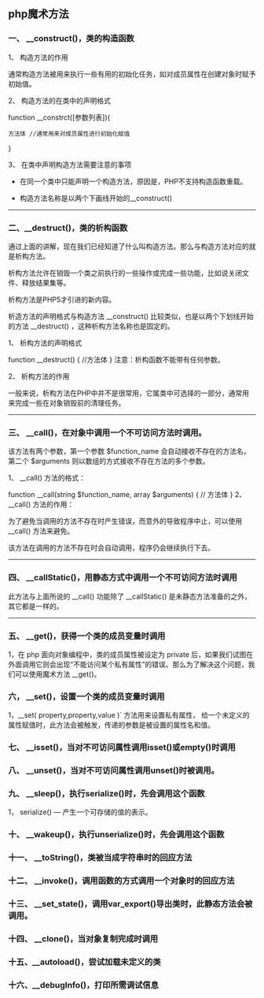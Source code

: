 ## php魔术方法
### 一、 __construct()，类的构造函数

1、 构造方法的作用

通常构造方法被用来执行一些有用的初始化任务，如对成员属性在创建对象时赋予初始值。

2、 构造方法的在类中的声明格式

function __constrct([参数列表]){

    方法体 //通常用来对成员属性进行初始化赋值
}

3、 在类中声明构造方法需要注意的事项

- 在同一个类中只能声明一个构造方法，原因是，PHP不支持构造函数重载。

- 构造方法名称是以两个下画线开始的__construct()

---

### 二、__destruct()，类的析构函数

通过上面的讲解，现在我们已经知道了什么叫构造方法。那么与构造方法对应的就是析构方法。

析构方法允许在销毁一个类之前执行的一些操作或完成一些功能，比如说关闭文件、释放结果集等。

析构方法是PHP5才引进的新内容。

析造方法的声明格式与构造方法 __construct() 比较类似，也是以两个下划线开始的方法 __destruct() ，这种析构方法名称也是固定的。

1、 析构方法的声明格式

function __destruct()
{
 //方法体
}
注意：析构函数不能带有任何参数。

2、 析构方法的作用

一般来说，析构方法在PHP中并不是很常用，它属类中可选择的一部分，通常用来完成一些在对象销毁前的清理任务。

---

### 三、 __call()，在对象中调用一个不可访问方法时调用。

该方法有两个参数，第一个参数 $function_name 会自动接收不存在的方法名，第二个 $arguments 则以数组的方式接收不存在方法的多个参数。

1、 __call() 方法的格式：

function __call(string $function_name, array $arguments)
{
    // 方法体
}
2、 __call() 方法的作用：

为了避免当调用的方法不存在时产生错误，而意外的导致程序中止，可以使用 __call() 方法来避免。

该方法在调用的方法不存在时会自动调用，程序仍会继续执行下去。

---
### 四、 __callStatic()，用静态方式中调用一个不可访问方法时调用
此方法与上面所说的 __call() 功能除了 __callStatic() 是未静态方法准备的之外，其它都是一样的。

---
### 五、 __get()，获得一个类的成员变量时调用
1，在 php 面向对象编程中，类的成员属性被设定为 private 后，如果我们试图在外面调用它则会出现“不能访问某个私有属性”的错误。那么为了解决这个问题，我们可以使用魔术方法 __get()。

### 六， __set()，设置一个类的成员变量时调用
1，__set( property,property,value )` 方法用来设置私有属性， 给一个未定义的属性赋值时，此方法会被触发，传递的参数是被设置的属性名和值。

### 七、 __isset()，当对不可访问属性调用isset()或empty()时调用
### 八、 __unset()，当对不可访问属性调用unset()时被调用。
### 九、 __sleep()，执行serialize()时，先会调用这个函数
1， serialize() — 产生一个可存储的值的表示。
### 十、 __wakeup()，执行unserialize()时，先会调用这个函数
### 十一、 __toString()，类被当成字符串时的回应方法
### 十二、 __invoke()，调用函数的方式调用一个对象时的回应方法
### 十三、 __set_state()，调用var_export()导出类时，此静态方法会被调用。
### 十四、 __clone()，当对象复制完成时调用
### 十五、__autoload()，尝试加载未定义的类
### 十六、__debugInfo()，打印所需调试信息
